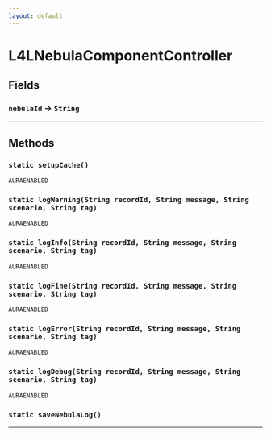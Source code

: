 ```yaml
---
layout: default
---
```

# L4LNebulaComponentController
## Fields

### `nebulaId` → `String`


---
## Methods
### `static setupCache()`

`AURAENABLED`
### `static logWarning(String recordId, String message, String scenario, String tag)`

`AURAENABLED`
### `static logInfo(String recordId, String message, String scenario, String tag)`

`AURAENABLED`
### `static logFine(String recordId, String message, String scenario, String tag)`

`AURAENABLED`
### `static logError(String recordId, String message, String scenario, String tag)`

`AURAENABLED`
### `static logDebug(String recordId, String message, String scenario, String tag)`

`AURAENABLED`
### `static saveNebulaLog()`
---
